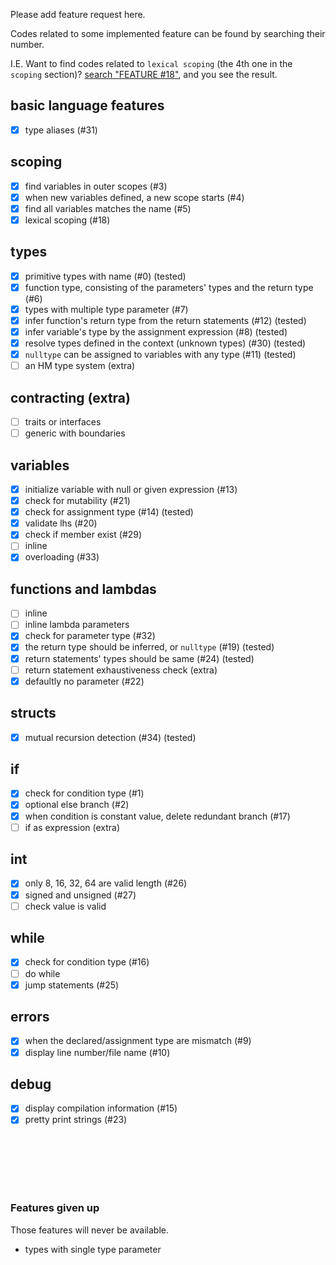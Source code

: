 
Please add feature request here.

Codes related to some implemented feature can be found by searching their number.

I.E. Want to find codes related to `lexical scoping` (the 4th one in the `scoping` section)?
[search "FEATURE \#18"](https://github.com/bC-Programming-Language-StandardCouncil/bC-Compiler/search?utf8=%E2%9C%93&q=%22FEATURE+%2318%22&type=),
and you see the result.

## basic language features

+ [X] type aliases (#31)

## scoping

+ [X] find variables in outer scopes (#3)
+ [X] when new variables defined, a new scope starts (#4)
+ [X] find all variables matches the name (#5)
+ [X] lexical scoping (#18)

## types

+ [X] primitive types with name (#0) (tested)
+ [X] function type, consisting of the parameters' types and the return type (#6)
+ [X] types with multiple type parameter (#7)
+ [X] infer function's return type from the return statements (#12) (tested)
+ [X] infer variable's type by the assignment expression (#8) (tested)
+ [X] resolve types defined in the context (unknown types) (#30) (tested)
+ [X] `nulltype` can be assigned to variables with any type (#11) (tested)
+ [ ] an HM type system (extra)

## contracting (extra)

+ [ ] traits or interfaces
+ [ ] generic with boundaries

## variables

+ [X] initialize variable with null or given expression (#13)
+ [X] check for mutability (#21)
+ [X] check for assignment type (#14) (tested)
+ [X] validate lhs (#20)
+ [X] check if member exist (#29)
+ [ ] inline
+ [X] overloading (#33)

## functions and lambdas

+ [ ] inline
+ [ ] inline lambda parameters
+ [X] check for parameter type (#32)
+ [X] the return type should be inferred, or `nulltype` (#19) (tested)
+ [X] return statements' types should be same (#24) (tested)
+ [ ] return statement exhaustiveness check (extra)
+ [X] defaultly no parameter (#22)

## structs

+ [X] mutual recursion detection (#34) (tested)

## if

+ [X] check for condition type (#1)
+ [X] optional else branch (#2)
+ [X] when condition is constant value, delete redundant branch (#17)
+ [ ] if as expression (extra)

## int

+ [X] only 8, 16, 32, 64 are valid length (#26)
+ [X] signed and unsigned (#27)
+ [ ] check value is valid

## while

+ [X] check for condition type (#16)
+ [ ] do while
+ [X] jump statements (#25)

## errors

+ [X] when the declared/assignment type are mismatch (#9)
+ [X] display line number/file name (#10)

## debug

+ [X] display compilation information (#15)
+ [X] pretty print strings (#23)

<br/><br/><br/><br/><br/>

### Features given up

Those features will never be available.

+ types with single type parameter


